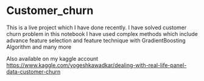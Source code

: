 # Customer_churn
This is a live project which I have done recently. I have solved customer churn problem in this notebook
I have used complex methods which include advance feature selection and feature technique with GradientBoosting Algorithm and many more

Also available on my kaggle account https://www.kaggle.com/yogeshkawadkar/dealing-with-real-life-panel-data-customer-churn
